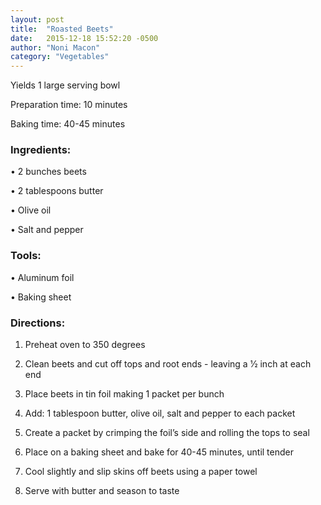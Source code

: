 ```yaml
---
layout: post
title:  "Roasted Beets"
date:   2015-12-18 15:52:20 -0500
author: "Noni Macon"
category: "Vegetables"
---
```

Yields 1 large serving bowl 

Preparation time: 10 minutes

Baking time: 40-45 minutes

### Ingredients:

• 2 bunches beets

• 2 tablespoons butter

• Olive oil

• Salt and pepper

### Tools:

• Aluminum foil

• Baking sheet

### Directions:

1. Preheat oven to 350 degrees

2. Clean beets and cut off tops and root ends - leaving a 1⁄2 inch at each end

3. Place beets in tin foil making 1 packet per bunch

4. Add: 1 tablespoon butter, olive oil, salt and pepper to each packet

5. Create a packet by crimping the foil’s side and rolling the tops to seal

6. Place on a baking sheet and bake for 40-45 minutes, until tender

7. Cool slightly and slip skins off beets using a paper towel

8. Serve with butter and season to taste